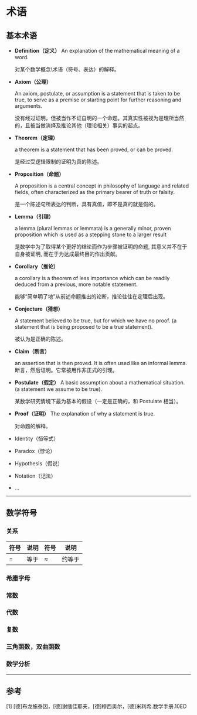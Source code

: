 # 术语



## 基本术语

- **Definition（定义）**
  An explanation of the mathematical meaning of a word.

  对某个数学概念\术语（符号、表达）的解释。

- **Axiom（公理）**

  An axiom, postulate, or assumption is a statement that is taken to be true, to serve as a premise or starting point for further reasoning and arguments.

  没有经过证明，但被当作不证自明的一个命题。其真实性被视为是理所当然的，且被当做演绎及推论其他（理论相关）事实的起点。

- **Theorem（定理）**

  a theorem is a statement that has been proved, or can be proved.

  是经过受逻辑限制的证明为真的陈述。

- **Proposition（命题）**

  A proposition is a central concept in philosophy of language and related fields, often characterized as the primary bearer of truth or falsity.

  是一个陈述句所表达的判断，具有真值，即不是真的就是假的。

- **Lemma（引理）**

  a lemma (plural lemmas or lemmata) is a generally minor, proven proposition which is used as a stepping stone to a larger result

  是数学中为了取得某个更好的结论而作为步骤被证明的命题, 其意义并不在于自身被证明, 而在于为达成最终目的作出贡献。

- **Corollary（推论）**

  a corollary  is a theorem of less importance which can be readily deduced from a previous, more notable statement.

  能够“简单明了地”从前述命题推出的论断，推论往往在定理后出现。

- **Conjecture（猜想）**

  A statement believed to be true, but for which we have no proof. (a statement that is being proposed to be a true statement).

  被认为是正确的陈述。

- **Claim（断言）**

  an assertion that is then proved. It is often used like an informal lemma.
  断言，然后证明。它常被用作非正式的引理。

- **Postulate（假定）**
  A basic assumption about a mathematical situation. (a statement we assume to be true).

  某数学研究情境下最为基本的假设（一定是正确的，和 Postulate 相当）。

- **Proof（证明）**
  The explanation of why a statement is true.

  对命题的解释。

- Identity（恒等式）

- Paradox（悖论）

- Hypothesis（假说）

- Notation（记法）

- ...

---



## 数学符号

### 关系

| 符号 | 说明 | 符号      | 说明   |
| ---- | ---- | --------- | ------ |
| $=$  | 等于 | $\approx$ | 约等于 |

### 希腊字母

### 常数

### 代数

### 复数

### 三角函数，双曲函数

### 数学分析

---



## 参考

[1] [德]布龙施泰因，[德]谢缅佳耶夫，[德]穆西奥尔，[德]米利希.数学手册.10ED

